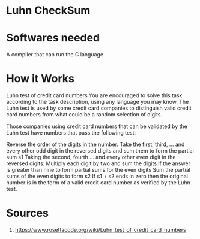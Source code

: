 # Luhn CheckSum

# Softwares needed
  A compiler that can run the C language
  
# How it Works
Luhn test of credit card numbers
You are encouraged to solve this task according to the task description, using any language you may know.
The Luhn test is used by some credit card companies to distinguish valid credit card numbers from what could be a random selection of digits.

Those companies using credit card numbers that can be validated by the Luhn test have numbers that pass the following test:

Reverse the order of the digits in the number.
Take the first, third, ... and every other odd digit in the reversed digits and sum them to form the partial sum s1
Taking the second, fourth ... and every other even digit in the reversed digits:
Multiply each digit by two and sum the digits if the answer is greater than nine to form partial sums for the even digits
Sum the partial sums of the even digits to form s2
If s1 + s2 ends in zero then the original number is in the form of a valid credit card number as verified by the Luhn test.

# Sources
1) https://www.rosettacode.org/wiki/Luhn_test_of_credit_card_numbers
